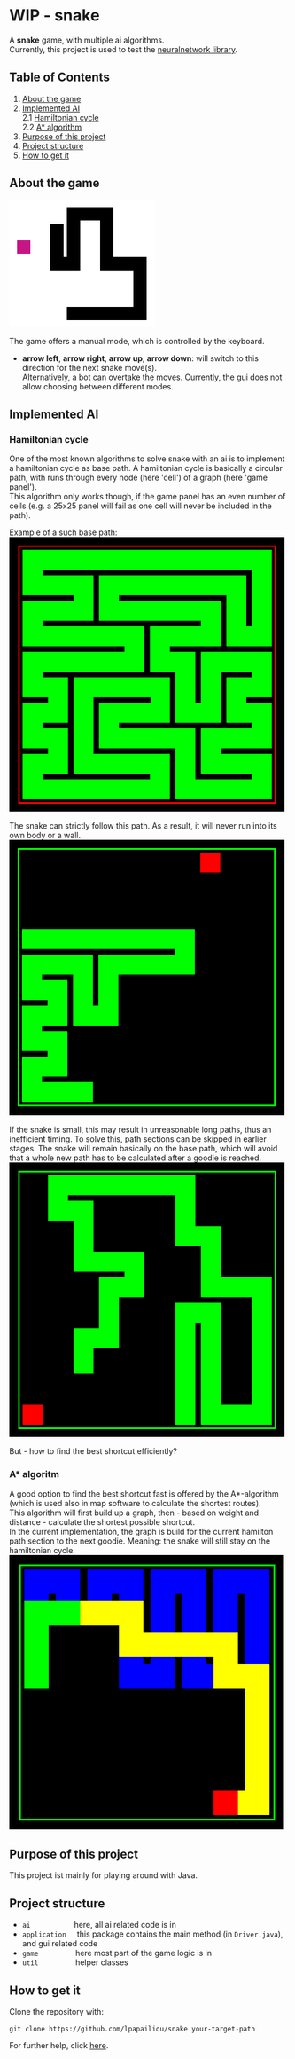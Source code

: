 # WIP - snake

A __snake__ game, with multiple ai algorithms.  
Currently, this project is used to test the [neuralnetwork library](https://github.com/lpapailiou/neuralnetwork). 

## Table of Contents
1. [About the game](#about-the-game)  
2. [Implemented AI](#implemented-ai)  
	2.1 [Hamiltonian cycle](#hamiltonian-cycle)   
	2.2 [A* algorithm](#a-algorithm) 
3. [Purpose of this project](#purpose-of-this-project) 
4. [Project structure](#project-structure)  
5. [How to get it](#how-to-get-it)  
		
## About the game
![screenshot of snake](https://github.com/lpapailiou/snake/blob/master/src/main/resources/snake.png)

The game offers a manual mode, which is controlled by the keyboard.
* __arrow left__, __arrow right__, __arrow up__, __arrow down__: will switch to this direction for the next snake move(s).  
Alternatively, a bot can overtake the moves. Currently, the gui does not allow choosing between different modes.
    
## Implemented AI
### Hamiltonian cycle
One of the most known algorithms to solve snake with an ai is to implement a hamiltonian cycle as base path. A hamiltonian 
cycle is basically a circular path, with runs through every node (here 'cell') of a graph (here 'game panel').  
This algorithm only works though, if the game panel has an even number of cells (e.g. a 25x25 panel will fail as one cell will 
never be included in the path).
  
Example of a such base path:   
![screenshot of hamiltonian cycle](https://github.com/lpapailiou/snake/blob/master/src/main/resources/img/screenshot_hamiltonianPath.png)
  
The snake can strictly follow this path. As a result, it will never run into its own body or a wall.  
![screenshot of hamiltonian cycle](https://github.com/lpapailiou/snake/blob/master/src/main/resources/img/screenshot_hamiltonianPath_running.png)
  
If the snake is small, this may result in unreasonable long paths, thus an inefficient timing. To solve this, path sections can 
be skipped in earlier stages. The snake will remain basically on the base path, which will avoid that a whole new path 
has to be calculated after a goodie is reached.    
![screenshot of hamiltonian cycle](https://github.com/lpapailiou/snake/blob/master/src/main/resources/img/screenshot_hamiltonianPath_shortcut.png)
  
But - how to find the best shortcut efficiently?  
  
### A* algoritm  
A good option to find the best shortcut fast is offered by the A*-algorithm (which is used also in map software to calculate the shortest routes).  
This algorithm will first build up a graph, then - based on weight and distance - calculate the shortest possible shortcut.  
In the current implementation, the graph is build for the current hamilton path section to the next goodie. Meaning: the snake will 
still stay on the hamiltonian cycle.    
![screenshot of hamiltonian cycle](https://github.com/lpapailiou/snake/blob/master/src/main/resources/img/screenshot_aStartShortcut.png)
  
## Purpose of this project
This project ist mainly for playing around with Java. 

## Project structure
  
* ``ai``                    here, all ai related code is in
* ``application``         this package contains the main method (in ``Driver.java``), and gui related code
* ``game``                 here most part of the game logic is in
* ``util``                 helper classes

## How to get it

Clone the repository with:

    git clone https://github.com/lpapailiou/snake your-target-path

For further help, click [here](https://gist.github.com/lpapailiou/d4d63338ccb1413363970ac571aa71c9).
